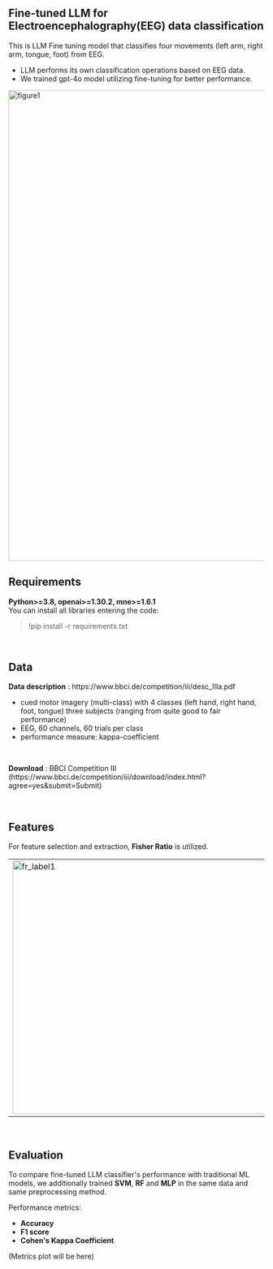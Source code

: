 <h2>Fine-tuned LLM for Electroencephalography(EEG) data classification</h2>
<p>This is LLM Fine tuning model that classifies four movements (left arm, right arm, tongue, foot) from EEG.</p>
<ul>
  <li>LLM performs its own classification operations based on EEG data.</li>
  <li>We trained gpt-4o model utilizing fine-tuning for better performance.</li>
</ul>
<img width="927" alt="figure1" src="https://github.com/user-attachments/assets/5e44d117-c761-4bcb-8ea0-a7a612ddc33a">

<br>
<h2>Requirements</h2>
<p><strong>Python>=3.8,   openai>=1.30.2,   mne>=1.6.1</strong><br>You can install all libraries entering the code: </p>
<blockquote>!pip install -r requirements.txt</blockquote>
<br>
<h2>Data</h2>
<p><strong>Data description</strong> : https://www.bbci.de/competition/iii/desc_IIIa.pdf</p>
  <ul>
    <li>cued motor imagery (multi-class) with 4 classes (left hand, right hand, foot, tongue) three subjects (ranging from quite good to fair performance)</li>
    <li>EEG, 60 channels, 60 trials per class</li>
    <li>performance measure: kappa-coefficient</li>
  </ul>
<br>
<p><strong>Download</strong> : BBCI Competition III (https://www.bbci.de/competition/iii/download/index.html?agree=yes&submit=Submit)</p>

<br>
<h2>Features</h2>
<p>For feature selection and extraction, <strong>Fisher Ratio</strong> is utilized.</p>
<table style="border-collapse: collapse; width: 100%; data-ke-align="alignLeft">
  <tbody>
        <tr>
            <td style="width: 50%;"><img width="500" alt="fr_label1" src="https://github.com/user-attachments/assets/657684c1-7cf2-41eb-a10f-e4d1f0ca2159"></td>
            <td style="width: 50%;"><img width="500" alt="fr_label2" src="https://github.com/user-attachments/assets/baf30b29-2513-4078-a01d-ab3bf524ef17"></td>
            <td style="width: 50%;"><img width="500" alt="fr_label3" src="https://github.com/user-attachments/assets/f63b1310-513e-4335-b64e-6c1014964eb9"></td>
            <td style="width: 50%;"><img width="500" alt="fr_label4" src="https://github.com/user-attachments/assets/ac46f692-9e85-4d32-bffc-7f73ac26b44e"></td>
        </tr>
  </tbody>
</table>

<br>
<h2>Evaluation</h2>
<p>To compare fine-tuned LLM classifier's performance with traditional ML models, we additionally trained <strong>SVM</strong>, <strong>RF</strong> and <strong>MLP</strong> in the same data and same preprocessing method.</p>
<p>Performance metrics:
<ul>
  <li><strong>Accuracy</strong></li>
  <li><strong>F1 score</strong></li>
  <li><strong>Cohen's Kappa Coefficient</strong></li>
</ul>
<p>(Metrics plot will be here)</p>
</p>
